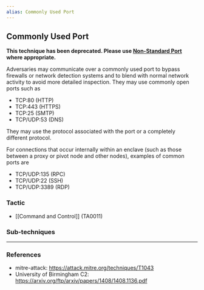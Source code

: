 ```yaml
---
alias: Commonly Used Port
---
```


## Commonly Used Port

**This technique has been deprecated. Please use [Non-Standard Port](https://attack.mitre.org/techniques/T1571) where appropriate.**

Adversaries may communicate over a commonly used port to bypass firewalls or network detection systems and to blend with normal network activity to avoid more detailed inspection. They may use commonly open ports such as

* TCP:80 (HTTP)
* TCP:443 (HTTPS)
* TCP:25 (SMTP)
* TCP/UDP:53 (DNS)

They may use the protocol associated with the port or a completely different protocol. 

For connections that occur internally within an enclave (such as those between a proxy or pivot node and other nodes), examples of common ports are 

* TCP/UDP:135 (RPC)
* TCP/UDP:22 (SSH)
* TCP/UDP:3389 (RDP)


### Tactic

- [[Command and Control]] (TA0011)

### Sub-techniques


---
### References

- mitre-attack: https://attack.mitre.org/techniques/T1043
- University of Birmingham C2: https://arxiv.org/ftp/arxiv/papers/1408/1408.1136.pdf
